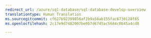 ```yaml
---
redirect_url: /azure/sql-database/sql-database-develop-overview
translationtype: Human Translation
ms.sourcegitcommit: cf627b92399856af2b9a58ab155fac6730128f85
ms.openlocfilehash: 2c17e9d7482007be0b7d6745ac5684c8b45a4cd8

--- 
```



<!--HONumber=Feb17_HO1-->


